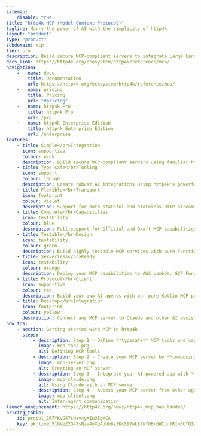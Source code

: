 ```yaml
---
sitemap:
    disable: true
title: "http4k MCP (Model Context Protocol)"
tagline: Marry the power of AI with the simplicity of http4k
layout: "product"
type: "product"
subdomain: mcp
tier: pro
description: Build secure MCP-compliant servers to integrate Large Language Models with your data and tools using familiar http4k patterns
docs_link: https://http4k.org/ecosystem/http4k/reference/mcp/
navigation:
    -   name: docs
        title: Documentation
        url: https://http4k.org/ecosystem/http4k/reference/mcp/
    -   name: pricing
        title: Pricing
        url: "#pricing"
    -   name: http4k Pro
        title: http4k Pro
        url: /pro
    -   name: http4k Enterprise Edition
        title: http4k Enterprise Edition
        url: /enterprise
features:
    - title: Simple</br>Integration
      icon: supportive
      colour: pink
      description: Build secure MCP-compliant servers using familiar http4k patterns. Seamlessly connect AI models with your existing systems and data sources.
    - title: Type-safe</br>Tooling
      icon: support
      colour: indigo
      description: Create robust AI integrations using http4k's powerful Lens system for type-safe tool definitions and capability bindings with compile-time safety.
    - title: Flexible</br>Transport
      icon: footprint
      colour: violet
      description: Support for both stateful and stateless HTTP Streaming protocols, SSE, Websocket and Standard IO transports, enabling seamless integration with desktop and web-based AI applications.
    - title: Complete</br>Capabilities
      icon: testability
      colour: blue
      description: Full support for Official and Draft MCP capabilities including Prompts, Tools, Resources, Roots, Completions and Sampling, with both local and cloud-based model support.
    - title: Testable</br>Design
      icon: testability
      colour: green
      description: Build highly testable MCP services with pure functions and no side effects. Create predictable, testable, and composable AI capabilities that can be verified without running a server.
    - title: Serverless</br>Ready
      icon: testability
      colour: orange
      description: Deploy your MCP capabilities to AWS Lambda, GCP Functions, and other FaaS platforms using http4k's serverless adapters with zero code changes.
    - title: Protocol</br>Client
      icon: supportive
      colour: red
      description: Build your own AI agents with our pure Kotlin MCP protocol clients. Integrate MCP capabilities directly into your applications for custom agent development and advanced AI workflows.
    - title: Desktop</br>Integration
      icon: footprint
      colour: yellow
      description: Connect any MCP server to Claude and other AI assistants using the **http4k-mcp-desktop** client, with support for all transport modes and authentication types.
how_tos:
    - section: Getting started with MCP in http4k
      steps:
          - description: Step 1 - Define **typesafe** MCP tools and capabilities using **simple**, **testable** functions
            image: mcp-tool.png
            alt: Defining MCP tools
          - description: Step 2 - Create your MCP server by **composing capabilities** and **security** into a **lightweight** server
            image: mcp-server.png
            alt: Creating an MCP server
          - description: Step 3 - Integrate your AI-powered app with **Claude Desktop** as a server or native binary
            image: mcp-claude.png
            alt: Using Claude with an MCP server
          - description: Step 4 - Access your MCP server from other agents using our **pure Kotlin MCP Client**
            image: mcp-client.png
            alt: Inter-agent communication
launch_announcement: https://http4k.org/news/http4k_mcp_has_landed/
pricing_table:
    id: prctbl_1R7YKvG47sNzv4yXIn3IgMCA
    key: pk_live_51QVe22G47sNzv4yXpAdUo8zZKsS97wLXlkTOBr6WILnYRIm3UYQ1WhMwz3azZMoTRnUzOwebV1m5E4FDicDtGUaG001uo16uL0
---
```

